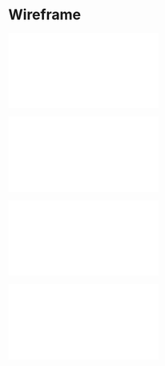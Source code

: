 # Wireframe
![Wireframe 1](assets/wireframe_1.pdf)


![Wireframe 2](assets/wireframe_2.pdf)


![Wireframe 3](assets/wireframe_3.pdf)


![Wireframe 4](assets/wireframe_4.pdf)
